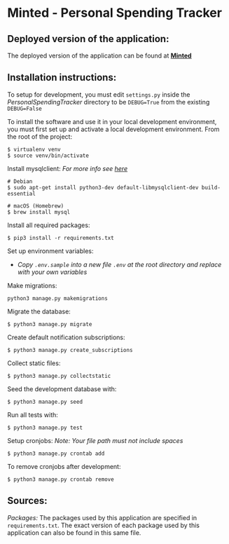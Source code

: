 # Minted - Personal Spending Tracker

## Deployed version of the application:
The deployed version of the application can be found at **[Minted](https://minted-aymskyt.azurewebsites.net/)**

## Installation instructions:
To setup for development, you must edit `settings.py` inside the *PersonalSpendingTracker* directory to be `DEBUG=True` from the existing `DEBUG=False`

To install the software and use it in your local development environment, you must first set up and activate a local development environment.  From the root of the project:
```
$ virtualenv venv
$ source venv/bin/activate
```
Install mysqlclient:
*For more info see [here](https://pypi.org/project/mysqlclient/)*
```
# Debian
$ sudo apt-get install python3-dev default-libmysqlclient-dev build-essential

# macOS (Homebrew)
$ brew install mysql
```
Install all required packages:
```
$ pip3 install -r requirements.txt
```
Set up environment variables:
- *Copy `.env.sample` into a new file `.env`  at the root directory and replace with your own variables*

Make migrations:
```
python3 manage.py makemigrations
```
Migrate the database:
```
$ python3 manage.py migrate
```
Create default notification subscriptions:
```
$ python3 manage.py create_subscriptions
```
Collect static files:
```
$ python3 manage.py collectstatic
```
Seed the development database with:
```
$ python3 manage.py seed
```
Run all tests with:
```
$ python3 manage.py test
```
Setup cronjobs:
*Note: Your file path must not include spaces*
```
$ python3 manage.py crontab add
```
To remove cronjobs after development:
```
$ python3 manage.py crontab remove
```

## Sources:
*Packages:*
The packages used by this application are specified in `requirements.txt`.
The exact version of each package used by this application can also be found in this same file.
